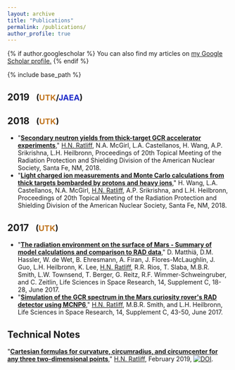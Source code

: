 ```yaml
---
layout: archive
title: "Publications"
permalink: /publications/
author_profile: true
---
```


{% if author.googlescholar %}
  You can also find my articles on <u><a href="{{author.googlescholar}}">my Google Scholar profile</a>.</u>
{% endif %}

{% include base_path %}

2019 &ensp;<font size=4pt>(<font color="#C1751F">UTK</font>/<font color="#1F2CCA">JAEA</font>)</font>
------

2018 &ensp;<font size=4pt>(<font color="#C1751F">UTK</font>)</font>
------
* "[__Secondary neutron yields from thick-target GCR accelerator experiments__]()," <u>H.N. Ratliff</u>, N.A. McGirl, L.A. Castellanos, H. Wang, A.P. Srikrishna, L.H. Heilbronn, Proceedings of 20th Topical Meeting of the Radiation Protection and Shielding Division of the American Nuclear Society, Santa Fe, NM, 2018.
* "[__Light charged ion measurements and Monte Carlo calculations from thick targets bombarded by protons and heavy ions__]()," H. Wang, L.A. Castellanos, N.A. McGirl, <u>H.N. Ratliff</u>, A.P. Srikrishna, and L.H. Heilbronn, Proceedings of 20th Topical Meeting of the Radiation Protection and Shielding Division of the American Nuclear Society, Santa Fe, NM, 2018.

2017 &ensp;<font size=4pt>(<font color="#C1751F">UTK</font>)</font>
------
* "[__The radiation environment on the surface of Mars - Summary of model calculations and comparison to RAD data__](https://doi.org/10.1016/j.lssr.2017.06.003),"
D. Matthiä, D.M. Hassler, W. de Wet, B. Ehresmann, A. Firan, J. Flores-McLaughlin, J. Guo, L.H. Heilbronn, K. Lee, <u>H.N. Ratliff</u>, R.R. Rios, T. Slaba, M.B.R. Smith, L.W. Townsend, T. Berger, G. Reitz, R.F. Wimmer-Schweingruber, and C. Zeitlin, Life Sciences in Space Research, 14, Supplement C, 18-28, June 2017.
* "[__Simulation of the GCR spectrum in the Mars curiosity rover's RAD detector using MCNP6__](https://doi.org/10.1016/j.lssr.2017.07.003)," <u>H.N. Ratliff</u>, M.B.R. Smith, and L.H. Heilbronn, Life Sciences in Space Research, 14, Supplement C, 43-50, June 2017.


Technical Notes
-----
"[__Cartesian formulas for curvature, circumradius, and circumcenter for any three two-dimensional points__](https://hratliff.com/files/curvature_calculations_and_circle_fitting.pdf)," <u>H.N. Ratliff</u>, February 2019, [![DOI](https://zenodo.org/badge/DOI/10.5281/zenodo.2556424.svg)](https://doi.org/10.5281/zenodo.2556424).
